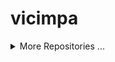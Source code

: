 # vicimpa

<!--START_LAST_REPO-->
<!--END_LAST_REPO-->

<details>
<summary>More Repositories ...</summary>

<!--START_TABLE_REPOS-->
| Name | Homepage | Stars | Last Commit |
|-----------------------|--------------------------|--------|-------------|
| openbomber | [`#Homepage`](https://github.com/vicimpa/openbomber) | 88 | ![openbomber last commit](https://img.shields.io/github/last-commit/vicimpa/openbomber?style=flat&label=last) |
| chatroulette | [`#Homepage`](https://github.com/vicimpa/chatroulette) | 13 | ![chatroulette last commit](https://img.shields.io/github/last-commit/vicimpa/chatroulette?style=flat&label=last) |
| vicimpa-library | [`#Homepage`](https://github.com/vicimpa/vicimpa-library) | 12 | ![vicimpa-library last commit](https://img.shields.io/github/last-commit/vicimpa/vicimpa-library?style=flat&label=last) |
| scrappy-bird2 | [`#Homepage`](https://github.com/vicimpa/scrappy-bird2) | 5 | ![scrappy-bird2 last commit](https://img.shields.io/github/last-commit/vicimpa/scrappy-bird2?style=flat&label=last) |
| w-nodes | [`#Homepage`](https://github.com/vicimpa/w-nodes) | 4 | ![w-nodes last commit](https://img.shields.io/github/last-commit/vicimpa/w-nodes?style=flat&label=last) |
| steam-confirmations | [`#Homepage`](https://github.com/vicimpa/steam-confirmations) | 3 | ![steam-confirmations last commit](https://img.shields.io/github/last-commit/vicimpa/steam-confirmations?style=flat&label=last) |
| processor-cpp | [`#Homepage`](https://github.com/vicimpa/processor-cpp) | 3 | ![processor-cpp last commit](https://img.shields.io/github/last-commit/vicimpa/processor-cpp?style=flat&label=last) |
| new-openbomber | [`#Homepage`](https://github.com/vicimpa/new-openbomber) | 3 | ![new-openbomber last commit](https://img.shields.io/github/last-commit/vicimpa/new-openbomber?style=flat&label=last) |
| my-player | [`#Homepage`](https://github.com/vicimpa/my-player) | 3 | ![my-player last commit](https://img.shields.io/github/last-commit/vicimpa/my-player?style=flat&label=last) |
| console-clock | [`#Homepage`](https://github.com/vicimpa/console-clock) | 3 | ![console-clock last commit](https://img.shields.io/github/last-commit/vicimpa/console-clock?style=flat&label=last) |
| testworkfind | [`#Homepage`](https://github.com/vicimpa/testworkfind) | 2 | ![testworkfind last commit](https://img.shields.io/github/last-commit/vicimpa/testworkfind?style=flat&label=last) |
| snake-c- | [`#Homepage`](https://github.com/vicimpa/snake-c-) | 2 | ![snake-c- last commit](https://img.shields.io/github/last-commit/vicimpa/snake-c-?style=flat&label=last) |
| moviesearch | [`#Homepage`](https://github.com/vicimpa/moviesearch) | 2 | ![moviesearch last commit](https://img.shields.io/github/last-commit/vicimpa/moviesearch?style=flat&label=last) |
| discord-binary | [`#Homepage`](https://github.com/vicimpa/discord-binary) | 2 | ![discord-binary last commit](https://img.shields.io/github/last-commit/vicimpa/discord-binary?style=flat&label=last) |
| webaudio-playground | [`#Homepage`](https://github.com/vicimpa/webaudio-playground) | 1 | ![webaudio-playground last commit](https://img.shields.io/github/last-commit/vicimpa/webaudio-playground?style=flat&label=last) |
| vscode-material-darker | [`#Homepage`](https://github.com/vicimpa/vscode-material-darker) | 1 | ![vscode-material-darker last commit](https://img.shields.io/github/last-commit/vicimpa/vscode-material-darker?style=flat&label=last) |
| TomatoTimer | [`#Homepage`](https://github.com/vicimpa/TomatoTimer) | 1 | ![TomatoTimer last commit](https://img.shields.io/github/last-commit/vicimpa/TomatoTimer?style=flat&label=last) |
| tiktok-answer | [`#Homepage`](https://github.com/vicimpa/tiktok-answer) | 1 | ![tiktok-answer last commit](https://img.shields.io/github/last-commit/vicimpa/tiktok-answer?style=flat&label=last) |
| tic-tac-svelte | [`#Homepage`](https://github.com/vicimpa/tic-tac-svelte) | 1 | ![tic-tac-svelte last commit](https://img.shields.io/github/last-commit/vicimpa/tic-tac-svelte?style=flat&label=last) |
| tic-tac-php | [`#Homepage`](https://github.com/vicimpa/tic-tac-php) | 1 | ![tic-tac-php last commit](https://img.shields.io/github/last-commit/vicimpa/tic-tac-php?style=flat&label=last) |
| TestPlugin | [`#Homepage`](https://github.com/vicimpa/TestPlugin) | 1 | ![TestPlugin last commit](https://img.shields.io/github/last-commit/vicimpa/TestPlugin?style=flat&label=last) |
| test-video-work | [`#Homepage`](https://github.com/vicimpa/test-video-work) | 1 | ![test-video-work last commit](https://img.shields.io/github/last-commit/vicimpa/test-video-work?style=flat&label=last) |
| swc | [`#Homepage`](https://github.com/vicimpa/swc) | 1 | ![swc last commit](https://img.shields.io/github/last-commit/vicimpa/swc?style=flat&label=last) |
| snake-js | [`#Homepage`](https://github.com/vicimpa/snake-js) | 1 | ![snake-js last commit](https://img.shields.io/github/last-commit/vicimpa/snake-js?style=flat&label=last) |
| snake | [`#Homepage`](https://github.com/vicimpa/snake) | 1 | ![snake last commit](https://img.shields.io/github/last-commit/vicimpa/snake?style=flat&label=last) |
| ScrappyBird | [`#Homepage`](https://github.com/vicimpa/ScrappyBird) | 1 | ![ScrappyBird last commit](https://img.shields.io/github/last-commit/vicimpa/ScrappyBird?style=flat&label=last) |
| qiwi-sdk | [`#Homepage`](https://github.com/vicimpa/qiwi-sdk) | 1 | ![qiwi-sdk last commit](https://img.shields.io/github/last-commit/vicimpa/qiwi-sdk?style=flat&label=last) |
| preact-monaco-editor | [`#Homepage`](https://github.com/vicimpa/preact-monaco-editor) | 1 | ![preact-monaco-editor last commit](https://img.shields.io/github/last-commit/vicimpa/preact-monaco-editor?style=flat&label=last) |
| node-editor-2 | [`#Homepage`](https://github.com/vicimpa/node-editor-2) | 1 | ![node-editor-2 last commit](https://img.shields.io/github/last-commit/vicimpa/node-editor-2?style=flat&label=last) |
| node-editor | [`#Homepage`](https://github.com/vicimpa/node-editor) | 1 | ![node-editor last commit](https://img.shields.io/github/last-commit/vicimpa/node-editor?style=flat&label=last) |
| logo-particle-anim | [`#Homepage`](https://github.com/vicimpa/logo-particle-anim) | 1 | ![logo-particle-anim last commit](https://img.shields.io/github/last-commit/vicimpa/logo-particle-anim?style=flat&label=last) |
| lite-code-editor | [`#Homepage`](https://github.com/vicimpa/lite-code-editor) | 1 | ![lite-code-editor last commit](https://img.shields.io/github/last-commit/vicimpa/lite-code-editor?style=flat&label=last) |
| hbs-express | [`#Homepage`](https://github.com/vicimpa/hbs-express) | 1 | ![hbs-express last commit](https://img.shields.io/github/last-commit/vicimpa/hbs-express?style=flat&label=last) |
| graph-calc | [`#Homepage`](https://github.com/vicimpa/graph-calc) | 1 | ![graph-calc last commit](https://img.shields.io/github/last-commit/vicimpa/graph-calc?style=flat&label=last) |
| code-bench | [`#Homepage`](https://github.com/vicimpa/code-bench) | 1 | ![code-bench last commit](https://img.shields.io/github/last-commit/vicimpa/code-bench?style=flat&label=last) |
| browser-cli | [`#Homepage`](https://github.com/vicimpa/browser-cli) | 1 | ![browser-cli last commit](https://img.shields.io/github/last-commit/vicimpa/browser-cli?style=flat&label=last) |
| word-games-algorithm | [`#Homepage`](https://github.com/vicimpa/word-games-algorithm) | 0 | ![word-games-algorithm last commit](https://img.shields.io/github/last-commit/vicimpa/word-games-algorithm?style=flat&label=last) |
| windowed-ui | [`#Homepage`](https://github.com/vicimpa/windowed-ui) | 0 | ![windowed-ui last commit](https://img.shields.io/github/last-commit/vicimpa/windowed-ui?style=flat&label=last) |
| website | [`#Homepage`](https://github.com/vicimpa/website) | 0 | ![website last commit](https://img.shields.io/github/last-commit/vicimpa/website?style=flat&label=last) |
| weather | [`#Homepage`](https://github.com/vicimpa/weather) | 0 | ![weather last commit](https://img.shields.io/github/last-commit/vicimpa/weather?style=flat&label=last) |
| vscode-material-icon-theme | [`#Homepage`](https://github.com/vicimpa/vscode-material-icon-theme) | 0 | ![vscode-material-icon-theme last commit](https://img.shields.io/github/last-commit/vicimpa/vscode-material-icon-theme?style=flat&label=last) |
| ViteTilewindCSS | [`#Homepage`](https://github.com/vicimpa/ViteTilewindCSS) | 0 | ![ViteTilewindCSS last commit](https://img.shields.io/github/last-commit/vicimpa/ViteTilewindCSS?style=flat&label=last) |
| vite-plugin-react-swc | [`#Homepage`](https://github.com/vicimpa/vite-plugin-react-swc) | 0 | ![vite-plugin-react-swc last commit](https://img.shields.io/github/last-commit/vicimpa/vite-plugin-react-swc?style=flat&label=last) |
| vite-plugin-dart | [`#Homepage`](https://github.com/vicimpa/vite-plugin-dart) | 0 | ![vite-plugin-dart last commit](https://img.shields.io/github/last-commit/vicimpa/vite-plugin-dart?style=flat&label=last) |
| video-back | [`#Homepage`](https://github.com/vicimpa/video-back) | 0 | ![video-back last commit](https://img.shields.io/github/last-commit/vicimpa/video-back?style=flat&label=last) |
| vicimpa.github.io | [`#Homepage`](https://github.com/vicimpa/vicimpa.github.io) | 0 | ![vicimpa.github.io last commit](https://img.shields.io/github/last-commit/vicimpa/vicimpa.github.io?style=flat&label=last) |
| valibot | [`#Homepage`](https://github.com/vicimpa/valibot) | 0 | ![valibot last commit](https://img.shields.io/github/last-commit/vicimpa/valibot?style=flat&label=last) |
| valantis-test | [`#Homepage`](https://github.com/vicimpa/valantis-test) | 0 | ![valantis-test last commit](https://img.shields.io/github/last-commit/vicimpa/valantis-test?style=flat&label=last) |
| typescript-transform-paths | [`#Homepage`](https://github.com/vicimpa/typescript-transform-paths) | 0 | ![typescript-transform-paths last commit](https://img.shields.io/github/last-commit/vicimpa/typescript-transform-paths?style=flat&label=last) |
| types-canvas | [`#Homepage`](https://github.com/vicimpa/types-canvas) | 0 | ![types-canvas last commit](https://img.shields.io/github/last-commit/vicimpa/types-canvas?style=flat&label=last) |
| ts-node-opskins | [`#Homepage`](https://github.com/vicimpa/ts-node-opskins) | 0 | ![ts-node-opskins last commit](https://img.shields.io/github/last-commit/vicimpa/ts-node-opskins?style=flat&label=last) |
| trueLMAO | [`#Homepage`](https://github.com/vicimpa/trueLMAO) | 0 | ![trueLMAO last commit](https://img.shields.io/github/last-commit/vicimpa/trueLMAO?style=flat&label=last) |
| treegame-test | [`#Homepage`](https://github.com/vicimpa/treegame-test) | 0 | ![treegame-test last commit](https://img.shields.io/github/last-commit/vicimpa/treegame-test?style=flat&label=last) |
| tree-node | [`#Homepage`](https://github.com/vicimpa/tree-node) | 0 | ![tree-node last commit](https://img.shields.io/github/last-commit/vicimpa/tree-node?style=flat&label=last) |
| trash-signals | [`#Homepage`](https://github.com/vicimpa/trash-signals) | 0 | ![trash-signals last commit](https://img.shields.io/github/last-commit/vicimpa/trash-signals?style=flat&label=last) |
| tic-tac | [`#Homepage`](https://github.com/vicimpa/tic-tac) | 0 | ![tic-tac last commit](https://img.shields.io/github/last-commit/vicimpa/tic-tac?style=flat&label=last) |
| tetris | [`#Homepage`](https://github.com/vicimpa/tetris) | 0 | ![tetris last commit](https://img.shields.io/github/last-commit/vicimpa/tetris?style=flat&label=last) |
| test-work-gj | [`#Homepage`](https://github.com/vicimpa/test-work-gj) | 0 | ![test-work-gj last commit](https://img.shields.io/github/last-commit/vicimpa/test-work-gj?style=flat&label=last) |
| test-work | [`#Homepage`](https://github.com/vicimpa/test-work) | 0 | ![test-work last commit](https://img.shields.io/github/last-commit/vicimpa/test-work?style=flat&label=last) |
| test-vue3-task | [`#Homepage`](https://github.com/vicimpa/test-vue3-task) | 0 | ![test-vue3-task last commit](https://img.shields.io/github/last-commit/vicimpa/test-vue3-task?style=flat&label=last) |
| test-vercel-deploy | [`#Homepage`](https://github.com/vicimpa/test-vercel-deploy) | 0 | ![test-vercel-deploy last commit](https://img.shields.io/github/last-commit/vicimpa/test-vercel-deploy?style=flat&label=last) |
| test-test | [`#Homepage`](https://github.com/vicimpa/test-test) | 0 | ![test-test last commit](https://img.shields.io/github/last-commit/vicimpa/test-test?style=flat&label=last) |
| test-task | [`#Homepage`](https://github.com/vicimpa/test-task) | 0 | ![test-task last commit](https://img.shields.io/github/last-commit/vicimpa/test-task?style=flat&label=last) |
| test-stream | [`#Homepage`](https://github.com/vicimpa/test-stream) | 0 | ![test-stream last commit](https://img.shields.io/github/last-commit/vicimpa/test-stream?style=flat&label=last) |
| test-server | [`#Homepage`](https://github.com/vicimpa/test-server) | 0 | ![test-server last commit](https://img.shields.io/github/last-commit/vicimpa/test-server?style=flat&label=last) |
| test-react | [`#Homepage`](https://github.com/vicimpa/test-react) | 0 | ![test-react last commit](https://img.shields.io/github/last-commit/vicimpa/test-react?style=flat&label=last) |
| test-project | [`#Homepage`](https://github.com/vicimpa/test-project) | 0 | ![test-project last commit](https://img.shields.io/github/last-commit/vicimpa/test-project?style=flat&label=last) |
| test-preact | [`#Homepage`](https://github.com/vicimpa/test-preact) | 0 | ![test-preact last commit](https://img.shields.io/github/last-commit/vicimpa/test-preact?style=flat&label=last) |
| test-job | [`#Homepage`](https://github.com/vicimpa/test-job) | 0 | ![test-job last commit](https://img.shields.io/github/last-commit/vicimpa/test-job?style=flat&label=last) |
| Test-FE | [`#Homepage`](https://github.com/vicimpa/Test-FE) | 0 | ![Test-FE last commit](https://img.shields.io/github/last-commit/vicimpa/Test-FE?style=flat&label=last) |
| Test-BE | [`#Homepage`](https://github.com/vicimpa/Test-BE) | 0 | ![Test-BE last commit](https://img.shields.io/github/last-commit/vicimpa/Test-BE?style=flat&label=last) |
| terminus | [`#Homepage`](https://github.com/vicimpa/terminus) | 0 | ![terminus last commit](https://img.shields.io/github/last-commit/vicimpa/terminus?style=flat&label=last) |
| template-vite-ts | [`#Homepage`](https://github.com/vicimpa/template-vite-ts) | 0 | ![template-vite-ts last commit](https://img.shields.io/github/last-commit/vicimpa/template-vite-ts?style=flat&label=last) |
| tanks | [`#Homepage`](https://github.com/vicimpa/tanks) | 0 | ![tanks last commit](https://img.shields.io/github/last-commit/vicimpa/tanks?style=flat&label=last) |
| swelte-tic-tac-toe | [`#Homepage`](https://github.com/vicimpa/swelte-tic-tac-toe) | 0 | ![swelte-tic-tac-toe last commit](https://img.shields.io/github/last-commit/vicimpa/swelte-tic-tac-toe?style=flat&label=last) |
| SpaceEngineers | [`#Homepage`](https://github.com/vicimpa/SpaceEngineers) | 0 | ![SpaceEngineers last commit](https://img.shields.io/github/last-commit/vicimpa/SpaceEngineers?style=flat&label=last) |
| Soundux | [`#Homepage`](https://github.com/vicimpa/Soundux) | 0 | ![Soundux last commit](https://img.shields.io/github/last-commit/vicimpa/Soundux?style=flat&label=last) |
| social-net-client | [`#Homepage`](https://github.com/vicimpa/social-net-client) | 0 | ![social-net-client last commit](https://img.shields.io/github/last-commit/vicimpa/social-net-client?style=flat&label=last) |
| snake-python | [`#Homepage`](https://github.com/vicimpa/snake-python) | 0 | ![snake-python last commit](https://img.shields.io/github/last-commit/vicimpa/snake-python?style=flat&label=last) |
| slash-create | [`#Homepage`](https://github.com/vicimpa/slash-create) | 0 | ![slash-create last commit](https://img.shields.io/github/last-commit/vicimpa/slash-create?style=flat&label=last) |
| simple-svelte-ui | [`#Homepage`](https://github.com/vicimpa/simple-svelte-ui) | 0 | ![simple-svelte-ui last commit](https://img.shields.io/github/last-commit/vicimpa/simple-svelte-ui?style=flat&label=last) |
| simple-react-tabs | [`#Homepage`](https://github.com/vicimpa/simple-react-tabs) | 0 | ![simple-react-tabs last commit](https://img.shields.io/github/last-commit/vicimpa/simple-react-tabs?style=flat&label=last) |
| simple-hexagonal-render | [`#Homepage`](https://github.com/vicimpa/simple-hexagonal-render) | 0 | ![simple-hexagonal-render last commit](https://img.shields.io/github/last-commit/vicimpa/simple-hexagonal-render?style=flat&label=last) |
| simple-chat | [`#Homepage`](https://github.com/vicimpa/simple-chat) | 0 | ![simple-chat last commit](https://img.shields.io/github/last-commit/vicimpa/simple-chat?style=flat&label=last) |
| shared-state | [`#Homepage`](https://github.com/vicimpa/shared-state) | 0 | ![shared-state last commit](https://img.shields.io/github/last-commit/vicimpa/shared-state?style=flat&label=last) |
| script-composer | [`#Homepage`](https://github.com/vicimpa/script-composer) | 0 | ![script-composer last commit](https://img.shields.io/github/last-commit/vicimpa/script-composer?style=flat&label=last) |
| ruletka-demo | [`#Homepage`](https://github.com/vicimpa/ruletka-demo) | 0 | ![ruletka-demo last commit](https://img.shields.io/github/last-commit/vicimpa/ruletka-demo?style=flat&label=last) |
| RocketLauncher2 | [`#Homepage`](https://github.com/vicimpa/RocketLauncher2) | 0 | ![RocketLauncher2 last commit](https://img.shields.io/github/last-commit/vicimpa/RocketLauncher2?style=flat&label=last) |
| road-keys | [`#Homepage`](https://github.com/vicimpa/road-keys) | 0 | ![road-keys last commit](https://img.shields.io/github/last-commit/vicimpa/road-keys?style=flat&label=last) |
| regions-city | [`#Homepage`](https://github.com/vicimpa/regions-city) | 0 | ![regions-city last commit](https://img.shields.io/github/last-commit/vicimpa/regions-city?style=flat&label=last) |
| react-valtio-state | [`#Homepage`](https://github.com/vicimpa/react-valtio-state) | 0 | ![react-valtio-state last commit](https://img.shields.io/github/last-commit/vicimpa/react-valtio-state?style=flat&label=last) |
| react-todo-app | [`#Homepage`](https://github.com/vicimpa/react-todo-app) | 0 | ![react-todo-app last commit](https://img.shields.io/github/last-commit/vicimpa/react-todo-app?style=flat&label=last) |
| react-test-ffff | [`#Homepage`](https://github.com/vicimpa/react-test-ffff) | 0 | ![react-test-ffff last commit](https://img.shields.io/github/last-commit/vicimpa/react-test-ffff?style=flat&label=last) |
| react-signals-cart | [`#Homepage`](https://github.com/vicimpa/react-signals-cart) | 0 | ![react-signals-cart last commit](https://img.shields.io/github/last-commit/vicimpa/react-signals-cart?style=flat&label=last) |
| react-mapbox-gl | [`#Homepage`](https://github.com/vicimpa/react-mapbox-gl) | 0 | ![react-mapbox-gl last commit](https://img.shields.io/github/last-commit/vicimpa/react-mapbox-gl?style=flat&label=last) |
| racing-3d | [`#Homepage`](https://github.com/vicimpa/racing-3d) | 0 | ![racing-3d last commit](https://img.shields.io/github/last-commit/vicimpa/racing-3d?style=flat&label=last) |
| Quiz_Vue | [`#Homepage`](https://github.com/vicimpa/Quiz_Vue) | 0 | ![Quiz_Vue last commit](https://img.shields.io/github/last-commit/vicimpa/Quiz_Vue?style=flat&label=last) |
| public-keys | [`#Homepage`](https://github.com/vicimpa/public-keys) | 0 | ![public-keys last commit](https://img.shields.io/github/last-commit/vicimpa/public-keys?style=flat&label=last) |
| proxy6-api | [`#Homepage`](https://github.com/vicimpa/proxy6-api) | 0 | ![proxy6-api last commit](https://img.shields.io/github/last-commit/vicimpa/proxy6-api?style=flat&label=last) |
| project-templates | [`#Homepage`](https://github.com/vicimpa/project-templates) | 0 | ![project-templates last commit](https://img.shields.io/github/last-commit/vicimpa/project-templates?style=flat&label=last) |
| PLC-save-editor | [`#Homepage`](https://github.com/vicimpa/PLC-save-editor) | 0 | ![PLC-save-editor last commit](https://img.shields.io/github/last-commit/vicimpa/PLC-save-editor?style=flat&label=last) |
| pixel-tile-editor | [`#Homepage`](https://github.com/vicimpa/pixel-tile-editor) | 0 | ![pixel-tile-editor last commit](https://img.shields.io/github/last-commit/vicimpa/pixel-tile-editor?style=flat&label=last) |
| Parachute | [`#Homepage`](https://github.com/vicimpa/Parachute) | 0 | ![Parachute last commit](https://img.shields.io/github/last-commit/vicimpa/Parachute?style=flat&label=last) |
| pannellum | [`#Homepage`](https://github.com/vicimpa/pannellum) | 0 | ![pannellum last commit](https://img.shields.io/github/last-commit/vicimpa/pannellum?style=flat&label=last) |
| pairs | [`#Homepage`](https://github.com/vicimpa/pairs) | 0 | ![pairs last commit](https://img.shields.io/github/last-commit/vicimpa/pairs?style=flat&label=last) |
| openapi-typescript-codegen | [`#Homepage`](https://github.com/vicimpa/openapi-typescript-codegen) | 0 | ![openapi-typescript-codegen last commit](https://img.shields.io/github/last-commit/vicimpa/openapi-typescript-codegen?style=flat&label=last) |
| openapi-ts | [`#Homepage`](https://github.com/vicimpa/openapi-ts) | 0 | ![openapi-ts last commit](https://img.shields.io/github/last-commit/vicimpa/openapi-ts?style=flat&label=last) |
| obs-mac-virtualcam | [`#Homepage`](https://github.com/vicimpa/obs-mac-virtualcam) | 0 | ![obs-mac-virtualcam last commit](https://img.shields.io/github/last-commit/vicimpa/obs-mac-virtualcam?style=flat&label=last) |
| nodebestpractices | [`#Homepage`](https://github.com/vicimpa/nodebestpractices) | 0 | ![nodebestpractices last commit](https://img.shields.io/github/last-commit/vicimpa/nodebestpractices?style=flat&label=last) |
| node-ViGEmClient | [`#Homepage`](https://github.com/vicimpa/node-ViGEmClient) | 0 | ![node-ViGEmClient last commit](https://img.shields.io/github/last-commit/vicimpa/node-ViGEmClient?style=flat&label=last) |
| node-opskins-api | [`#Homepage`](https://github.com/vicimpa/node-opskins-api) | 0 | ![node-opskins-api last commit](https://img.shields.io/github/last-commit/vicimpa/node-opskins-api?style=flat&label=last) |
| new-bot | [`#Homepage`](https://github.com/vicimpa/new-bot) | 0 | ![new-bot last commit](https://img.shields.io/github/last-commit/vicimpa/new-bot?style=flat&label=last) |
| my-svelte-template | [`#Homepage`](https://github.com/vicimpa/my-svelte-template) | 0 | ![my-svelte-template last commit](https://img.shields.io/github/last-commit/vicimpa/my-svelte-template?style=flat&label=last) |
| my-site | [`#Homepage`](https://github.com/vicimpa/my-site) | 0 | ![my-site last commit](https://img.shields.io/github/last-commit/vicimpa/my-site?style=flat&label=last) |
| my-portfolio | [`#Homepage`](https://github.com/vicimpa/my-portfolio) | 0 | ![my-portfolio last commit](https://img.shields.io/github/last-commit/vicimpa/my-portfolio?style=flat&label=last) |
| mvc-bun | [`#Homepage`](https://github.com/vicimpa/mvc-bun) | 0 | ![mvc-bun last commit](https://img.shields.io/github/last-commit/vicimpa/mvc-bun?style=flat&label=last) |
| mod | [`#Homepage`](https://github.com/vicimpa/mod) | 0 | ![mod last commit](https://img.shields.io/github/last-commit/vicimpa/mod?style=flat&label=last) |
| mk3u-cheatch | [`#Homepage`](https://github.com/vicimpa/mk3u-cheatch) | 0 | ![mk3u-cheatch last commit](https://img.shields.io/github/last-commit/vicimpa/mk3u-cheatch?style=flat&label=last) |
| mini-tasks | [`#Homepage`](https://github.com/vicimpa/mini-tasks) | 0 | ![mini-tasks last commit](https://img.shields.io/github/last-commit/vicimpa/mini-tasks?style=flat&label=last) |
| minesweeper | [`#Homepage`](https://github.com/vicimpa/minesweeper) | 0 | ![minesweeper last commit](https://img.shields.io/github/last-commit/vicimpa/minesweeper?style=flat&label=last) |
| medium-parser | [`#Homepage`](https://github.com/vicimpa/medium-parser) | 0 | ![medium-parser last commit](https://img.shields.io/github/last-commit/vicimpa/medium-parser?style=flat&label=last) |
| material-theme-jetbrains | [`#Homepage`](https://github.com/vicimpa/material-theme-jetbrains) | 0 | ![material-theme-jetbrains last commit](https://img.shields.io/github/last-commit/vicimpa/material-theme-jetbrains?style=flat&label=last) |
| magic-render | [`#Homepage`](https://github.com/vicimpa/magic-render) | 0 | ![magic-render last commit](https://img.shields.io/github/last-commit/vicimpa/magic-render?style=flat&label=last) |
| lines-sort | [`#Homepage`](https://github.com/vicimpa/lines-sort) | 0 | ![lines-sort last commit](https://img.shields.io/github/last-commit/vicimpa/lines-sort?style=flat&label=last) |
| LearnPython | [`#Homepage`](https://github.com/vicimpa/LearnPython) | 0 | ![LearnPython last commit](https://img.shields.io/github/last-commit/vicimpa/LearnPython?style=flat&label=last) |
| jsmpeg | [`#Homepage`](https://github.com/vicimpa/jsmpeg) | 0 | ![jsmpeg last commit](https://img.shields.io/github/last-commit/vicimpa/jsmpeg?style=flat&label=last) |
| imgbb.js | [`#Homepage`](https://github.com/vicimpa/imgbb.js) | 0 | ![imgbb.js last commit](https://img.shields.io/github/last-commit/vicimpa/imgbb.js?style=flat&label=last) |
| image-render | [`#Homepage`](https://github.com/vicimpa/image-render) | 0 | ![image-render last commit](https://img.shields.io/github/last-commit/vicimpa/image-render?style=flat&label=last) |
| image-preloader | [`#Homepage`](https://github.com/vicimpa/image-preloader) | 0 | ![image-preloader last commit](https://img.shields.io/github/last-commit/vicimpa/image-preloader?style=flat&label=last) |
| html2canvas | [`#Homepage`](https://github.com/vicimpa/html2canvas) | 0 | ![html2canvas last commit](https://img.shields.io/github/last-commit/vicimpa/html2canvas?style=flat&label=last) |
| hls_wasm | [`#Homepage`](https://github.com/vicimpa/hls_wasm) | 0 | ![hls_wasm last commit](https://img.shields.io/github/last-commit/vicimpa/hls_wasm?style=flat&label=last) |
| hellcord-server-client | [`#Homepage`](https://github.com/vicimpa/hellcord-server-client) | 0 | ![hellcord-server-client last commit](https://img.shields.io/github/last-commit/vicimpa/hellcord-server-client?style=flat&label=last) |
| gtasagit | [`#Homepage`](https://github.com/vicimpa/gtasagit) | 0 | ![gtasagit last commit](https://img.shields.io/github/last-commit/vicimpa/gtasagit?style=flat&label=last) |
| graph-draw | [`#Homepage`](https://github.com/vicimpa/graph-draw) | 0 | ![graph-draw last commit](https://img.shields.io/github/last-commit/vicimpa/graph-draw?style=flat&label=last) |
| godot | [`#Homepage`](https://github.com/vicimpa/godot) | 0 | ![godot last commit](https://img.shields.io/github/last-commit/vicimpa/godot?style=flat&label=last) |
| gl-matrix | [`#Homepage`](https://github.com/vicimpa/gl-matrix) | 0 | ![gl-matrix last commit](https://img.shields.io/github/last-commit/vicimpa/gl-matrix?style=flat&label=last) |
| github-material-icons-extension | [`#Homepage`](https://github.com/vicimpa/github-material-icons-extension) | 0 | ![github-material-icons-extension last commit](https://img.shields.io/github/last-commit/vicimpa/github-material-icons-extension?style=flat&label=last) |
| freetype-js | [`#Homepage`](https://github.com/vicimpa/freetype-js) | 0 | ![freetype-js last commit](https://img.shields.io/github/last-commit/vicimpa/freetype-js?style=flat&label=last) |
| fake-library | [`#Homepage`](https://github.com/vicimpa/fake-library) | 0 | ![fake-library last commit](https://img.shields.io/github/last-commit/vicimpa/fake-library?style=flat&label=last) |
| EP8OfNxlVWLjTlPqxPQV | [`#Homepage`](https://github.com/vicimpa/EP8OfNxlVWLjTlPqxPQV) | 0 | ![EP8OfNxlVWLjTlPqxPQV last commit](https://img.shields.io/github/last-commit/vicimpa/EP8OfNxlVWLjTlPqxPQV?style=flat&label=last) |
| Emulatrix | [`#Homepage`](https://github.com/vicimpa/Emulatrix) | 0 | ![Emulatrix last commit](https://img.shields.io/github/last-commit/vicimpa/Emulatrix?style=flat&label=last) |
| eldorado-checker | [`#Homepage`](https://github.com/vicimpa/eldorado-checker) | 0 | ![eldorado-checker last commit](https://img.shields.io/github/last-commit/vicimpa/eldorado-checker?style=flat&label=last) |
| easy-parser | [`#Homepage`](https://github.com/vicimpa/easy-parser) | 0 | ![easy-parser last commit](https://img.shields.io/github/last-commit/vicimpa/easy-parser?style=flat&label=last) |
| easy-calc | [`#Homepage`](https://github.com/vicimpa/easy-calc) | 0 | ![easy-calc last commit](https://img.shields.io/github/last-commit/vicimpa/easy-calc?style=flat&label=last) |
| droidcam | [`#Homepage`](https://github.com/vicimpa/droidcam) | 0 | ![droidcam last commit](https://img.shields.io/github/last-commit/vicimpa/droidcam?style=flat&label=last) |
| DragTodo | [`#Homepage`](https://github.com/vicimpa/DragTodo) | 0 | ![DragTodo last commit](https://img.shields.io/github/last-commit/vicimpa/DragTodo?style=flat&label=last) |
| docs.korge.org | [`#Homepage`](https://github.com/vicimpa/docs.korge.org) | 0 | ![docs.korge.org last commit](https://img.shields.io/github/last-commit/vicimpa/docs.korge.org?style=flat&label=last) |
| discord.js.userbot | [`#Homepage`](https://github.com/vicimpa/discord.js.userbot) | 0 | ![discord.js.userbot last commit](https://img.shields.io/github/last-commit/vicimpa/discord.js.userbot?style=flat&label=last) |
| diplom | [`#Homepage`](https://github.com/vicimpa/diplom) | 0 | ![diplom last commit](https://img.shields.io/github/last-commit/vicimpa/diplom?style=flat&label=last) |
| data-viewer | [`#Homepage`](https://github.com/vicimpa/data-viewer) | 0 | ![data-viewer last commit](https://img.shields.io/github/last-commit/vicimpa/data-viewer?style=flat&label=last) |
| CoreCampPro | [`#Homepage`](https://github.com/vicimpa/CoreCampPro) | 0 | ![CoreCampPro last commit](https://img.shields.io/github/last-commit/vicimpa/CoreCampPro?style=flat&label=last) |
| codewars-tasks | [`#Homepage`](https://github.com/vicimpa/codewars-tasks) | 0 | ![codewars-tasks last commit](https://img.shields.io/github/last-commit/vicimpa/codewars-tasks?style=flat&label=last) |
| class-transformer | [`#Homepage`](https://github.com/vicimpa/class-transformer) | 0 | ![class-transformer last commit](https://img.shields.io/github/last-commit/vicimpa/class-transformer?style=flat&label=last) |
| chess-svelte | [`#Homepage`](https://github.com/vicimpa/chess-svelte) | 0 | ![chess-svelte last commit](https://img.shields.io/github/last-commit/vicimpa/chess-svelte?style=flat&label=last) |
| char-game | [`#Homepage`](https://github.com/vicimpa/char-game) | 0 | ![char-game last commit](https://img.shields.io/github/last-commit/vicimpa/char-game?style=flat&label=last) |
| cards-test | [`#Homepage`](https://github.com/vicimpa/cards-test) | 0 | ![cards-test last commit](https://img.shields.io/github/last-commit/vicimpa/cards-test?style=flat&label=last) |
| Calt-test | [`#Homepage`](https://github.com/vicimpa/Calt-test) | 0 | ![Calt-test last commit](https://img.shields.io/github/last-commit/vicimpa/Calt-test?style=flat&label=last) |
| calc-processing | [`#Homepage`](https://github.com/vicimpa/calc-processing) | 0 | ![calc-processing last commit](https://img.shields.io/github/last-commit/vicimpa/calc-processing?style=flat&label=last) |
| blabla-test-api | [`#Homepage`](https://github.com/vicimpa/blabla-test-api) | 0 | ![blabla-test-api last commit](https://img.shields.io/github/last-commit/vicimpa/blabla-test-api?style=flat&label=last) |
| battle_asserts | [`#Homepage`](https://github.com/vicimpa/battle_asserts) | 0 | ![battle_asserts last commit](https://img.shields.io/github/last-commit/vicimpa/battle_asserts?style=flat&label=last) |
| Audio-Input-Effects | [`#Homepage`](https://github.com/vicimpa/Audio-Input-Effects) | 0 | ![Audio-Input-Effects last commit](https://img.shields.io/github/last-commit/vicimpa/Audio-Input-Effects?style=flat&label=last) |
| apps | [`#Homepage`](https://github.com/vicimpa/apps) | 0 | ![apps last commit](https://img.shields.io/github/last-commit/vicimpa/apps?style=flat&label=last) |
| animation | [`#Homepage`](https://github.com/vicimpa/animation) | 0 | ![animation last commit](https://img.shields.io/github/last-commit/vicimpa/animation?style=flat&label=last) |
| 2048-game | [`#Homepage`](https://github.com/vicimpa/2048-game) | 0 | ![2048-game last commit](https://img.shields.io/github/last-commit/vicimpa/2048-game?style=flat&label=last) |
<!--END_TABLE_REPOS-->

</details>
